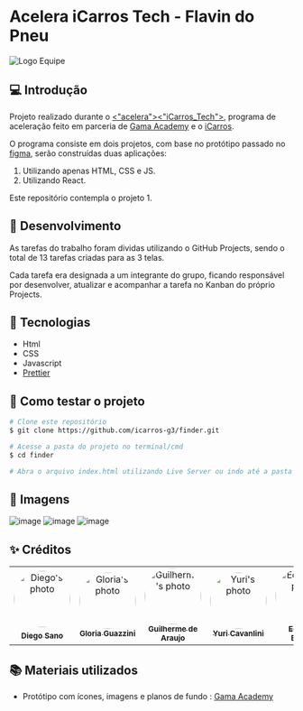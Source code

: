 # Acelera iCarros Tech - Flavin do Pneu

![Logo Equipe](https://user-images.githubusercontent.com/45228799/177657093-3a8432c5-8ef6-4467-b3f8-c10ded0eebb2.png)

## :computer: Introdução

Projeto realizado durante o [<"acelera"><"iCarros_Tech">](https://aceleraicarrostech.corporate.gama.academy/), programa de aceleração feito em parceria de [Gama Academy](https://www.gama.academy/) e o [iCarros](https://www.icarros.com.br/principal/index.jsp).

O programa consiste em dois projetos, com base no protótipo passado no [figma](https://www.figma.com/file/FnTOK15dbxgyBC2JqTMEpy/E-carros?node-id=2121%3A2407), serão construídas duas aplicações:

1. Utilizando apenas HTML, CSS e JS.
2. Utilizando React.

Este repositório contempla o projeto 1.

## :hammer: Desenvolvimento

As tarefas do trabalho foram dividas utilizando o GitHub Projects, sendo o total de 13 tarefas criadas para as 3 telas.

Cada tarefa era designada a um integrante do grupo, ficando responsável por desenvolver, atualizar e acompanhar a tarefa no Kanban do próprio Projects.

## :wrench: Tecnologias

- Html
- CSS
- Javascript
- [Prettier](https://prettier.io/)

## :rocket: Como testar o projeto

```bash
# Clone este repositório
$ git clone https://github.com/icarros-g3/finder.git

# Acesse a pasta do projeto no terminal/cmd
$ cd finder

# Abra o arquivo index.html utilizando Live Server ou indo até a pasta e abrindo no navegador
```

## :art: Imagens

![image](https://user-images.githubusercontent.com/45228799/177660241-9cd22f4f-632c-43ba-9e58-f61c69456224.png)
![image](https://user-images.githubusercontent.com/45228799/177660272-18e2c7a9-bd0b-42ea-a3b5-77fa1802edf8.png)
![image](https://user-images.githubusercontent.com/45228799/177660287-238023fa-907e-4253-98fb-f19bb7158aea.png)

## :sparkles: Créditos

<table>
  <tr>
    <td align="center"><a href="https://github.com/diegosano"><img style="border-radius: 50%;" src="https://github.com/diegosano.png" width="100px;" alt=" Diego's photo"/><sub><br /><b>Diego Sano</b></sub></a></td>
    <td align="center"><a href="https://github.com/gloriaporte"><img style="border-radius: 50%;" src="https://github.com/gloriaporte.png" width="100px;" alt="Gloria's photo"/><br /><sub><b>Gloria Guazzini</b></sub></a></td>
    <td align="center"><a href="https://github.com/guilhermag"><img style="border-radius: 50%;" src="https://github.com/guilhermag.png" width="100px;" alt="Guilherme's photo"/><br /><sub><b>Guilherme de Araujo</b></sub></a></td>
    <td align="center"><a href="https://github.com/yuricavalini"><img style="border-radius: 50%;" src="https://github.com/yuricavalini.png" width="100px;" alt="Yuri's photo"/><br /><sub><b>Yuri Cavanlini</b></sub></a></td>
    <td align="center"><a href="https://github.com/bhigoreduardo"><img style="border-radius: 50%;" src="https://github.com/bhigoreduardo.png" width="100px;" alt="Eduardo's photo"/><br /><sub><b>Eduardo Batista</b></sub></a></td>
  </tr>
</table>

## :books: Materiais utilizados

- Protótipo com ícones, imagens e planos de fundo : [Gama Academy](https://www.gama.academy/)
